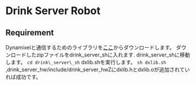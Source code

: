 # Drink Server Robot 

## Requirement
Dynamixelと通信するためのライブラリを[ここ](http://www.besttechnology.co.jp/download/DXLIB_V4.3.zip)からダウンロードします。
ダウンロードしたzipファイルをdrink\_server\_shに入れます.
drink\_server\_shに移動します。
`cd drink\_server\_sh`
dxlib.shを実行します。
`sh dxlib.sh`
,drink\_server\_hw/include/drink\_server\_hwZにdxlib.hとdxlib.oが追加されていれば成功です。
